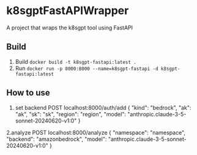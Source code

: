 # k8sgptFastAPIWrapper
A project that wraps the k8sgpt tool using FastAPI

## Build
1. Build
`docker build -t k8sgpt-fastapi:latest .`
2. Run
`docker run -p 8000:8000 --name=k8sgpt-fastapi -d k8sgpt-fastapi:latest`

## How to use
1. set backend
POST localhost:8000/auth/add 
{
    "kind": "bedrock",
    "ak": "ak",
    "sk": "sk",
    "region": "region",
    "model": "anthropic.claude-3-5-sonnet-20240620-v1:0"
}

2.analyze
POST localhost:8000/analyze
{
    "namespace": "namespace",
    "backend": "amazonbedrock",
    "model": "anthropic.claude-3-5-sonnet-20240620-v1:0"
}